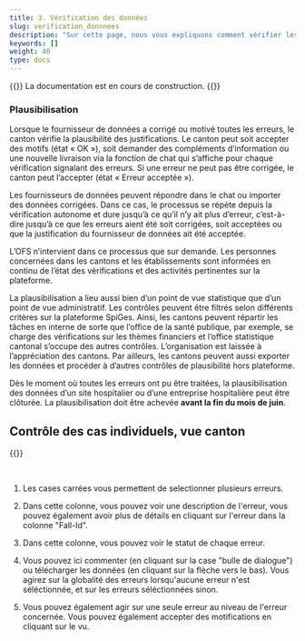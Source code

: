 ```yaml
---
title: 3. Vérification des données
slug: verification_donnnees
description: "Sur cette page, nous vous expliquons comment vérifier les données importées par les sites hospitaliers de votre canton sur la plateforme SpiGes."
keywords: []
weight: 40
type: docs
---
```


{{<alert color="info">}}
La documentation est en cours de construction.
{{</alert>}}


### Plausibilisation

Lorsque le fournisseur de données a corrigé ou motivé toutes les erreurs, le canton vérifie la plausibilité des justifications. Le canton peut soit accepter des motifs (état « OK »), soit demander des compléments d’information ou une nouvelle livraison via la fonction de chat qui s’affiche pour chaque vérification signalant des erreurs. Si une erreur ne peut pas être corrigée, le canton peut l’accepter (état « Erreur acceptée »).

Les fournisseurs de données peuvent répondre dans le chat ou importer des données corrigées. Dans ce cas, le processus se répète depuis la vérification autonome et dure jusqu’à ce qu’il n’y ait plus d’erreur, c’est-à-dire jusqu’à ce que les erreurs aient été soit corrigées, soit acceptées ou que la justification du fournisseur de données ait été acceptée.

L’OFS n’intervient dans ce processus que sur demande. Les personnes concernées dans les cantons et les établissements sont informées en continu de l’état des vérifications et des activités pertinentes sur la plateforme.

La plausibilisation a lieu aussi bien d’un point de vue statistique que d’un point de vue administratif. Les contrôles peuvent être filtrés selon différents critères sur la plateforme SpiGes. Ainsi, les cantons peuvent répartir les tâches en interne de sorte que l’office de la santé publique, par exemple, se charge des vérifications sur les thèmes financiers et l’office statistique cantonal s’occupe des autres contrôles. L’organisation est laissée à l’appréciation des cantons. Par ailleurs, les cantons peuvent aussi exporter les données et procéder à d’autres contrôles de plausibilité hors plateforme.

Dès le moment où toutes les erreurs ont pu être traitées, la plausibilisation des données d’un site hospitalier ou d’une entreprise hospitalière peut être clôturée. La plausibilisation doit être achevée **avant la fin du mois de juin**.

## Contrôle des cas individuels, vue canton

{{<insertImage image="controle_detail_canton.png" class="bord img_full">}}

&nbsp;

1. Les cases carrées vous permettent de selectionner plusieurs erreurs.

2. Dans cette colonne, vous pouvez voir une description de l'erreur, vous pouvez également avoir plus de détails en cliquant sur l'erreur dans la colonne "Fall-Id". 

3. Dans cette colonne, vous pouvez voir le statut de chaque erreur.

4. Vous pouvez ici commenter (en cliquant sur la case "bulle de dialogue") ou télécharger les données (en cliquant sur la flèche vers le bas). Vous agirez sur la globalité des erreurs lorsqu'aucune erreur n'est séléctionnée, et sur les erreurs séléctionnées sinon. 

5. Vous pouvez également agir sur une seule erreur au niveau de l'erreur concernée. Vous pouvez également accepter des motifications en cliquant sur le vu.
